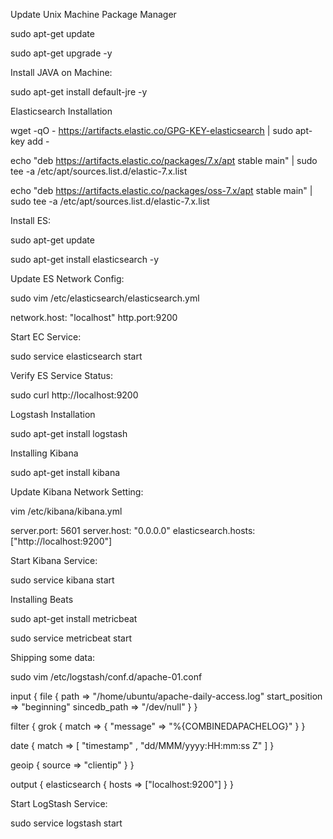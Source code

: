 Update Unix Machine Package Manager

sudo apt-get update

sudo apt-get upgrade -y


Install JAVA on Machine:

sudo apt-get install default-jre -y



Elasticsearch Installation

wget -qO - https://artifacts.elastic.co/GPG-KEY-elasticsearch | sudo apt-key add -

echo "deb https://artifacts.elastic.co/packages/7.x/apt stable main" | sudo tee -a /etc/apt/sources.list.d/elastic-7.x.list

echo "deb https://artifacts.elastic.co/packages/oss-7.x/apt stable main" | sudo tee -a /etc/apt/sources.list.d/elastic-7.x.list



Install ES:

sudo apt-get update

sudo apt-get install elasticsearch -y



Update ES Network Config:

sudo vim /etc/elasticsearch/elasticsearch.yml

network.host: "localhost"
http.port:9200


Start EC Service:

sudo service elasticsearch start



Verify ES Service Status:

sudo curl http://localhost:9200



Logstash Installation

sudo apt-get install logstash



Installing Kibana

sudo apt-get install kibana



Update Kibana Network Setting:

vim /etc/kibana/kibana.yml

server.port: 5601
server.host: "0.0.0.0"
elasticsearch.hosts: ["http://localhost:9200"]


Start Kibana Service:

sudo service kibana start



Installing Beats

sudo apt-get install metricbeat

sudo service metricbeat start



Shipping some data:

sudo vim /etc/logstash/conf.d/apache-01.conf



input {
file {
path => "/home/ubuntu/apache-daily-access.log"
start_position => "beginning"
sincedb_path => "/dev/null"
}
}

filter {
grok {
match => { "message" => "%{COMBINEDAPACHELOG}" }
}

date {
match => [ "timestamp" , "dd/MMM/yyyy:HH:mm:ss Z" ]
}

geoip {
source => "clientip"
}
}

output {
elasticsearch {
hosts => ["localhost:9200"]
}
}


Start LogStash Service:

sudo service logstash start 

